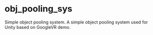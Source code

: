 # obj_pooling_sys
Simple object pooling system.
A simple object pooling system used for Unity based on GoogleVR demo.
